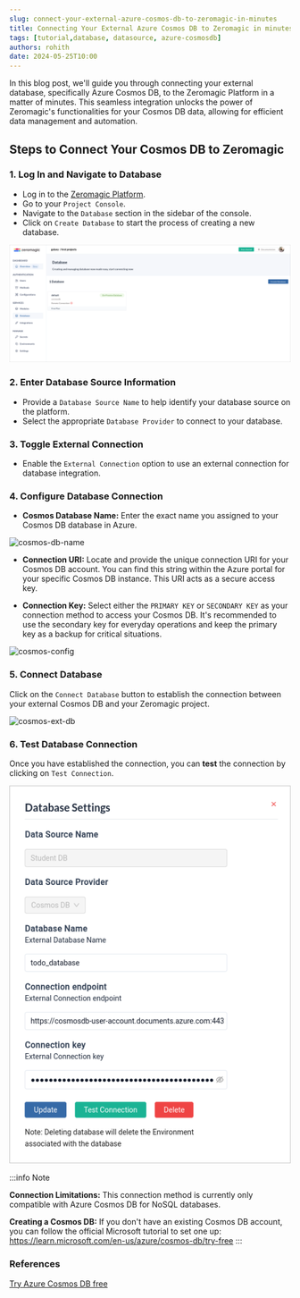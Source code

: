 ```yaml
---
slug: connect-your-external-azure-cosmos-db-to-zeromagic-in-minutes
title: Connecting Your External Azure Cosmos DB to Zeromagic in minutes
tags: [tutorial,database, datasource, azure-cosmosdb] 
authors: rohith
date: 2024-05-25T10:00
---
```

In this blog post, we'll guide you through connecting your external database, specifically Azure Cosmos DB, to the Zeromagic Platform in a matter of minutes. This seamless integration unlocks the power of Zeromagic's functionalities for your Cosmos DB data, allowing for efficient data management and automation.

<!-- truncate -->

## Steps to Connect Your Cosmos DB to Zeromagic

### 1. Log In and Navigate to Database
- Log in to the [Zeromagic Platform](https://github.com/).
- Go to your `Project Console`.
- Navigate to the `Database` section in the sidebar of the console.
- Click on `Create Database` to start the process of creating a new database.

![db-section](./db-section.png)


### 2. Enter Database Source Information

- Provide a `Database Source Name` to help identify your database source on the platform.
- Select the appropriate `Database Provider` to connect to your database.

### 3. Toggle External Connection
- Enable the `External Connection` option to use an external connection for database integration.

### 4. Configure Database Connection

- **Cosmos Database Name:** Enter the exact name you assigned to your Cosmos DB database in Azure.

![cosmos-db-name](@site/static/img/cosmos-db-name.png)

- **Connection URI:** Locate and provide the unique connection URI for your Cosmos DB account. You can find this string within the Azure portal for your specific Cosmos DB instance. This URI acts as a secure access key.

- **Connection Key:** Select either the `PRIMARY KEY` or `SECONDARY KEY` as your connection method to access your Cosmos DB. It's recommended to use the secondary key for everyday operations and keep the primary key as a backup for critical situations.

![cosmos-config](@site/static/img/cosmos-config.png)

### 5. Connect Database

Click on the `Connect Database` button to establish the connection between your external Cosmos DB and your Zeromagic project.

![cosmos-ext-db](@site/static/img/create-ext-db.png)


### 6. Test Database Connection

Once you have established the connection, you can **test** the connection by clicking on `Test Connection`. 

![cosmos-ext-db-conn](./ext-db.png)

:::info Note

**Connection Limitations:** This connection method is currently only compatible with Azure Cosmos DB for NoSQL databases.

**Creating a Cosmos DB:** If you don't have an existing Cosmos DB account, you can follow the official Microsoft tutorial to set one up: https://learn.microsoft.com/en-us/azure/cosmos-db/try-free
:::

### References

[Try Azure Cosmos DB free](https://learn.microsoft.com/en-us/azure/cosmos-db/try-free)
